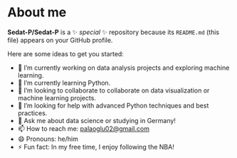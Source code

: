 # About me


**Sedat-P/Sedat-P** is a ✨ _special_ ✨ repository because its `README.md` (this file) appears on your GitHub profile.

Here are some ideas to get you started:

- 🔭 I’m currently working on data analysis projects and exploring machine learning.
- 🌱 I’m currently learning Python.
- 👯 I’m looking to collaborate to collaborate on data visualization or machine learning projects.
- 🤔 I’m looking for help with advanced Python techniques and best practices.
- 💬 Ask me about data science or studying in Germany!
- 📫 How to reach me: palaoglu02@gmail.com
- 😄 Pronouns: he/him
- ⚡ Fun fact: In my free time, I enjoy following the NBA!


